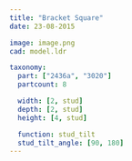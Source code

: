 ```yaml
---
title: "Bracket Square"
date: 23-08-2015

image: image.png
cad: model.ldr

taxonomy:
  part: ["2436a", "3020"]
  partcount: 8

  width: [2, stud]
  depth: [2, stud]
  height: [4, stud]

  function: stud_tilt
  stud_tilt_angle: [90, 180]
---
```

